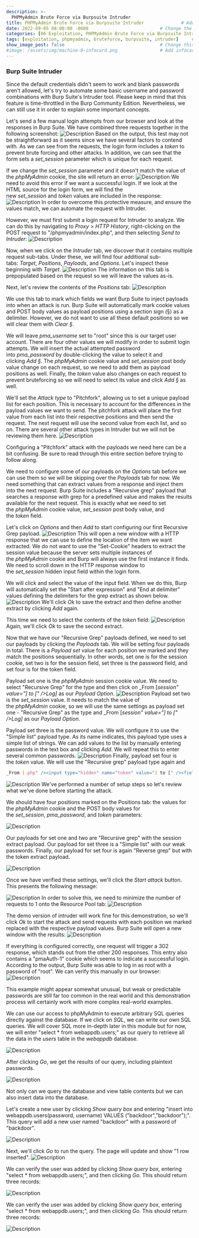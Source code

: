 ```yaml
---
description: >-
  PHPMyAdmin Brute Force via Burpsuite Intruder
title: PHPMyAdmin Brute Force via Burpsuite Intruder              # Add title here
date: 2022-09-05 08:00:00 -0600                           # Change the date to match completion date
categories: [06 Exploitation, PHPMyAdmin Brute Force via Burpsuite Intruder]                     # Change Templates to Writeup
tags: [exploitation, phpmyadmin, bruteforce, burpsuite, intruder]     # TAG names should always be lowercase; replace template with writeup, and add relevant tags
show_image_post: false                                    # Change this to true
#image: /assets/img/machine-0-infocard.png                # Add infocard image here for post preview image
---
```

### Burp Suite Intruder

Since the default credentials didn't seem to work and blank passwords aren't allowed, let's try to automate some basic username and password combinations with Burp Suite's Intruder tool. Please keep in mind that this feature is time-throttled in the Burp Community Edition. Nevertheless, we can still use it in order to explain some important concepts.

Let's send a few manual login attempts from our browser and look at the responses in Burp Suite. We have combined three requests together in the following screenshot:
![Description](/assets/img/Pasted-image-20220903025241.png)
Based on the output, this test may not be straightforward as it seems since we have several factors to contend with. As we can see from the requests, the login form includes a _token_ to prevent brute forcing and other attacks. In addition, we can see that the form sets a _set_session_ parameter which is unique for each request.

If we change the _set_session_ parameter and it doesn't match the value of the _phpMyAdmin_ cookie, the site will return an error:
![Description](/assets/img/Pasted-image-20220903025322.png)
We need to avoid this error if we want a successful login. If we look at the HTML source for the login form, we will find the new _set_session_ and _token_ values are included in the response:
![Description](/assets/img/Pasted-image-20220903025400.png)
In order to overcome this protective measure, and ensure the values match, we can automate the request with Intruder.

However, we must first submit a login request for Intruder to analyze. We can do this by navigating to _Proxy_ > _HTTP History_, right-clicking on the POST request to "/phpmyadmin/index.php", and then selecting _Send to Intruder_:
![Description](/assets/img/Pasted-image-20220903025437.png)

Now, when we click on the _Intruder_ tab, we discover that it contains multiple request sub-tabs. Under these, we will find four additional sub-tabs: _Target_, _Positions_, _Payloads_, and _Options_. Let's inspect these beginning with _Target_.
![Description](/assets/img/Pasted-image-20220903025618.png)
The information on this tab is prepopulated based on the request so we will leave the values as-is.

Next, let's review the contents of the _Positions_ tab:
![Description](/assets/img/Pasted-image-20220903025702.png)

We use this tab to mark which fields we want Burp Suite to inject payloads into when an attack is run. Burp Suite will automatically mark cookie values and POST body values as payload positions using a section sign (§) as a delimiter. However, we do not want to use all these default positions so we will clear them with _Clear §_.

We will leave _pma_username_ set to "root" since this is our target user account. There are four other values we will modify in order to submit login attempts. We will insert the actual attempted password into _pma_password_ by double-clicking the value to select it and clicking _Add §_. The _phpMyAdmin_ cookie value and _set_session_ post body value change on each request, so we need to add them as payload positions as well. Finally, the _token_ value also changes on each request to prevent bruteforcing so we will need to select its value and click _Add §_ as well.

We'll set the _Attack type_ to "Pitchfork", allowing us to set a unique payload list for each position. This is necessary to account for the differences in the payload values we want to send. The pitchfork attack will place the first value from each list into their respective positions and then send the request. The next request will use the second value from each list, and so on. There are several other attack types in Intruder but we will not be reviewing them here.
![Description](/assets/img/Pasted-image-20220903025740.png)

Configuring a "Pitchfork" attack with the payloads we need here can be a bit confusing. Be sure to read through this entire section before trying to follow along.

We need to configure some of our payloads on the _Options_ tab before we can use them so we will be skipping over the _Payloads_ tab for now. We need something that can extract values from a response and inject them into the next request. Burp Suite includes a "Recursive grep" payload that searches a response with grep for a predefined value and makes the results available for the next request. This is exactly what we need to set the _phpMyAdmin_ cookie value, _set_session_ post body value, and the _token_ field.

Let's click on _Options_ and then _Add_ to start configuring our first Recursive Grep payload.
![Description](/assets/img/Pasted-image-20220903025828.png)
This will open a new window with a HTTP response that we can use to define the location of the item we want extracted. We do not want to use the "Set-Cookie" headers to extract the session value because the server sets multiple instances of the _phpMyAdmin_ cookie and Burp will always use the first instance it finds. We need to scroll down in the HTTP response window to the _set_session_ hidden input field within the login form.

We will click and select the value of the input field. When we do this, Burp will automatically set the "Start after expression" and "End at delimiter" values defining the delimiters for the grep extract as shown below.
![Description](/assets/img/Pasted-image-20220903025901.png)
We'll click _Ok_ to save the extract and then define another extract by clicking _Add_ again.

This time we need to select the contents of the _token_ field:
![Description](/assets/img/Pasted-image-20220903025927.png)
Again, we'll click _Ok_ to save the second extract.

Now that we have our "Recursive Grep" payloads defined, we need to set our payloads by clicking the _Payloads_ tab. We will be setting four payloads in total. There is a _Payload set_ value for each position we marked and they match the positions sequentially. In other words, set one is for the session cookie, set two is for the session field, set three is the password field, and set four is for the token field.

Payload set one is the _phpMyAdmin_ session cookie value. We need to select "Recursive Grep" for the type and then click on _From [_session" value="] to [" />Log]_ as our _Payload Option_.
![Description](/assets/img/Pasted-image-20220903030011.png)
Payload set two is the _set_session_ value. It needs to match the value of the _phpMyAdmin_ cookie, so we will use the same settings as payload set one - "Recursive Grep" as the type and _From \[_session" value="\] to \[" />Log\]_ as our _Payload Option_.

Payload set three is the password value. We will configure it to use the "Simple list" payload type. As its name indicates, this payload type uses a simple list of strings. We can add values to the list by manually entering passwords in the text box and clicking _Add_. We will repeat this to enter several common passwords.
![Description](/assets/img/Pasted-image-20220903030106.png)
Finally, payload set four is the _token_ value. We will use the "Recursive grep" payload type again and
```bash
_From [.php" /><input type="hidden" name="token" value="] to [" /><fieldset>]_ as our _Payload Option_.
```
![Description](/assets/img/Pasted-image-20220903030228.png)
We've performed a number of setup steps so let's review what we've done before starting the attack.

We should have four positions marked on the Positions tab: the values for the _phpMyAdmin_ cookie and the POST body values for the _set_session_, _pma_password_, and _token_ parameters:

![Description](/assets/img/Pasted-image-20220903030439.png)

Our payloads for set one and two are "Recursive grep" with the session extract payload. Our payload for set three is a "Simple list" with our weak passwords. Finally, our payload for set four is again "Reverse grep" but with the token extract payload.

![Description](/assets/img/Pasted-image-20220903030526.png)

Once we have verified these settings, we'll click the _Start attack_ button. This presents the following message:

![Description](/assets/img/Pasted-image-20220903030638.png)
In order to solve this, we need to minimize the number of requests to 1 onto the Resource Pool tab:
![Description](/assets/img/Pasted-image-20220903030740.png)

The demo version of intruder will work fine for this demonstration, so we'll click _Ok_ to start the attack and send requests with each position we marked replaced with the respective payload values. Burp Suite will open a new window with the results:
![Description](/assets/img/Pasted-image-20220903030848.png)

If everything is configured correctly, one request will trigger a 302 response, which stands out from the other 200 responses. This entry also contains a "pmaAuth-1" cookie which seems to indicate a successful login. According to the output, Burp Suite was able to log in as root with a password of "root". We can verify this manually in our browser:
![Description](/assets/img/Pasted-image-20220903030929.png)

This example might appear somewhat unusual, but weak or predictable passwords are still far too common in the real world and this demonstration process will certainly work with more complex real-world examples.

We can use our access to phpMyAdmin to execute arbitrary SQL queries directly against the database. If we click on _SQL_, we can write our own SQL queries. We will cover SQL more in-depth later in this module but for now, we will enter "select * from webappdb.users;" as our query to retrieve all the data in the _users_ table in the _webappdb_ database.

![Description](/assets/img/Pasted-image-20220903031022.png)

After clicking _Go_, we get the results of our query, including plaintext passwords.

![Description](/assets/img/Pasted-image-20220903031059.png)

Not only can we query the database and view table contents but we can also insert data into the database.

Let's create a new user by clicking _Show query box_ and entering "insert into webappdb.users(password, username) VALUES ("backdoor","backdoor");". This query will add a new user named "backdoor" with a password of "backdoor".

![Description](/assets/img/Pasted-image-20220903031145.png)

Next, we'll click _Go_ to run the query. The page will update and show "1 row inserted".
![Description](/assets/img/Pasted-image-20220903031218.png)

We can verify the user was added by clicking _Show query box_, entering "select * from webappdb.users;", and then clicking _Go_. This should return three records:

![Description](/assets/img/Pasted-image-20220903031253.png)


We can verify the user was added by clicking _Show query box_, entering "select * from webappdb.users;", and then clicking _Go_. This should return three records:

![Description](/assets/img/Pasted-image-20230331125228.png)